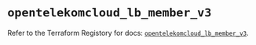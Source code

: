 # `opentelekomcloud_lb_member_v3`

Refer to the Terraform Registory for docs: [`opentelekomcloud_lb_member_v3`](https://www.terraform.io/docs/providers/opentelekomcloud/r/lb_member_v3).
